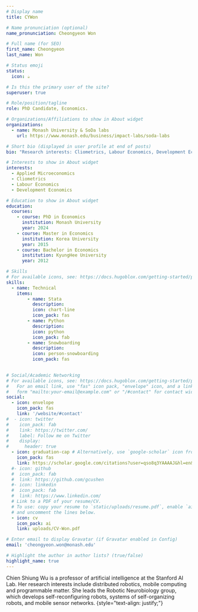 ```yaml
---
# Display name
title: CYWon

# Name pronunciation (optional)
name_pronunciation: Cheongyeon Won

# Full name (for SEO)
first_name: Cheongyeon
last_name: Won

# Status emoji
status:
  icon: ☕️

# Is this the primary user of the site?
superuser: true

# Role/position/tagline
role: PhD Candidate, Economics.

# Organizations/Affiliations to show in About widget
organizations:
  - name: Monash University & SoDa labs
    url: https://www.monash.edu/business/impact-labs/soda-labs

# Short bio (displayed in user profile at end of posts)
bio: "Research interests: Cliometrics, Labour Economics, Development Economics and Industrial Policy."

# Interests to show in About widget
interests:
  - Applied Microeconomics
  - Cliometrics
  - Labour Economics
  - Development Economics

# Education to show in About widget
education:
  courses:
    - course: PhD in Economics
      institution: Monash University
      year: 2024
    - course: Master in Economics
      institution: Korea University
      year: 2015
    - course: Bachelor in Economics
      institution: KyungHee University
      year: 2012

# Skills
# For available icons, see: https://docs.hugoblox.com/getting-started/page-builder/#icons
skills:
  - name: Technical
    items:
        - name: Stata
          description: 
          icon: chart-line
          icon_pack: fas
        - name: Python
          description: 
          icon: python
          icon_pack: fab
        - name: Snowboarding
          description: 
          icon: person-snowboarding
          icon_pack: fas
  

# Social/Academic Networking
# For available icons, see: https://docs.hugoblox.com/getting-started/page-builder/#icons
#   For an email link, use "fas" icon pack, "envelope" icon, and a link in the
#   form "mailto:your-email@example.com" or "/#contact" for contact widget.
social:
  - icon: envelope
    icon_pack: fas
    link: '/website/#contact'
#  - icon: twitter
#    icon_pack: fab
#    link: https://twitter.com/
#    label: Follow me on Twitter
#    display:
#      header: true
  - icon: graduation-cap # Alternatively, use `google-scholar` icon from `ai` icon pack
    icon_pack: fas
    link: https://scholar.google.com/citations?user=qso8q3YAAAAJ&hl=en&oi=ao
  #- icon: github
  #  icon_pack: fab
  #  link: https://github.com/gcushen
  #- icon: linkedin
  #  icon_pack: fab
  #  link: https://www.linkedin.com/
  # Link to a PDF of your resume/CV.
  # To use: copy your resume to `static/uploads/resume.pdf`, enable `ai` icons in `params.yaml`,
  # and uncomment the lines below.
  - icon: cv
    icon_pack: ai
    link: uploads/CV-Won.pdf

# Enter email to display Gravatar (if Gravatar enabled in Config)
email: 'cheongyeon.won@monash.edu'

# Highlight the author in author lists? (true/false)
highlight_name: true
---
```


Chien Shiung Wu is a professor of artificial intelligence at the Stanford AI Lab. Her research interests include distributed robotics, mobile computing and programmable matter. She leads the Robotic Neurobiology group, which develops self-reconfiguring robots, systems of self-organizing robots, and mobile sensor networks.
{style="text-align: justify;"}
